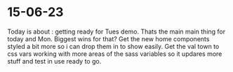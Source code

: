 # 15-06-23

Today is about : getting ready for Tues demo. Thats the main main thing for today and Mon.
Biggest wins for that?
Get the new home components styled a bit more so i can drop them in to show easily.
Get the val town to css vars working with more areas of the sass variables so it updares more stuff and test in use ready to go.


